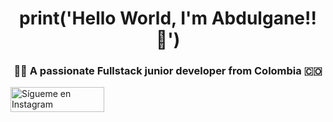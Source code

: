 <h1 align="center">print('Hello World, I'm Abdulgane!! 👋')</h1>

<h3 align="center">👨‍💻 A passionate Fullstack junior developer from Colombia 🇨🇴</h3>

<a href="https://www.instagram.com/ariasqz22">
  <img src="https://img.shields.io/badge/-ariasqz22-ff69b4?style=flat-square&logo=instagram&logoColor=white" alt="Sígueme en Instagram" width="150" height="40">
</a>






